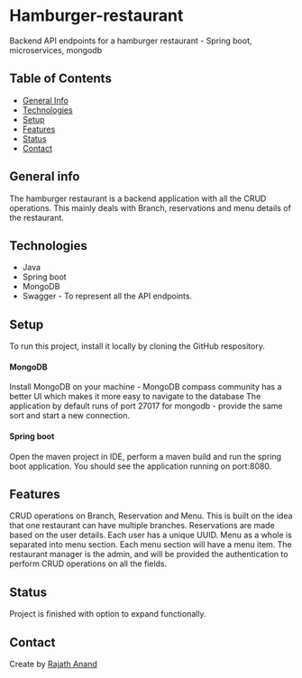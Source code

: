 # Hamburger-restaurant
Backend API endpoints for a hamburger restaurant - Spring boot, microservices, mongodb

## Table of Contents
* [General Info](#general-info)
* [Technologies](#technologies)
* [Setup](#setup)
* [Features](#features)
* [Status](#status)
* [Contact](#contact)

## General info
The hamburger restaurant is a backend application with all the CRUD operations. This mainly deals with Branch, reservations and menu details of the restaurant.

## Technologies
* Java
* Spring boot
* MongoDB
* Swagger - To represent all the API endpoints.

## Setup
To run this project, install it locally by cloning the GitHub respository.
#### MongoDB
Install MongoDB on your machine - MongoDB compass community has a better UI which makes it more easy to navigate to the database
The application by default runs of port 27017 for mongodb - provide the same sort and start a new connection.
#### Spring boot
Open the maven project in IDE, perform a maven build and run the spring boot application. You should see the application running on port:8080.

## Features
CRUD operations on Branch, Reservation and Menu.
This is built on the idea that one restaurant can have multiple branches.
Reservations are made based on the user details. Each user has a unique UUID.
Menu as a whole is separated into menu section. Each menu section will have a menu item.
The restaurant manager is the admin, and will be provided the authentication to perform CRUD operations on all the fields.

## Status
Project is finished with option to expand functionally.

## Contact
Create by [Rajath Anand](http://linkedin.com/in/rajathanand)

